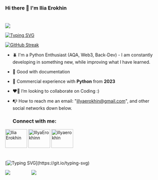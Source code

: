 ### Hi there 👋 I'm Ilia Erokhin
#
![](https://komarev.com/ghpvc/?username=Ilya-Erokhin)

[![Typing SVG](https://readme-typing-svg.herokuapp.com?color=%2336BCF7&lines=I'm+currently+a+QA+Engineer)](https://git.io/typing-svg)

[![GitHub Streak](https://github-readme-streak-stats.herokuapp.com/?user=Ilya-Erokhin)](https://git.io/streak-stats)


- 🪲 I'm a Python Enthusiast (AQA, Web3, Back-Dev) - I am constantly developing in something new, while improving what I have learned.
- 📜 Good with documentation
- 🧠 Commercial experience with **Python** from **2023**
- ❤️‍🔥 I’m looking to collaborate on Coding :)
- 📭 How to reach me an email: "illyaerokhin@gmail.com", and other social networks down below.


  ### Connect with me:
  <p align="left">
<a href="https://www.linkedin.com/in/ilia-erokhin-aa93ba21a/" target="blank"><img align="center" src="https://www.svgrepo.com/show/452047/linkedin-1.svg" alt="Ilia Erokhin" height="60" width="70" /></a>
<a href="https://t.me/IllyaErokhinn" target="blank"><img align="center" src="https://www.svgrepo.com/show/343522/telegram-communication-chat-interaction-network-connection.svg" alt="IllyaErokhinn" height="60" width="70" /></a>
<a href="https://twitter.com/illyaerokhin" target="blank"><img align="center" src="https://www.svgrepo.com/show/475689/twitter-color.svg" alt="illyaerokhin" height="60" width="70" /></a>
  </p>
  
#

[![Typing SVG](https://readme-typing-svg.herokuapp.com?color=%2336BCF7&lines=My+Top+Langs:)](https://git.io/typing-svg)


<div style="display: flex; flex-direction: row;">
  <img src="http://github-profile-summary-cards.vercel.app/api/cards/repos-per-language?username=Ilya-Erokhin&theme=default" style="flex: 1;">
  <a href="https://github.com/Ilya-Erokhin/github-readme-stats" style="flex: 5;">
    <img src="https://github-readme-stats.vercel.app/api/top-langs/?username=Ilya-Erokhin&langs_count=4&layout=compact">
  </a>
</div>
